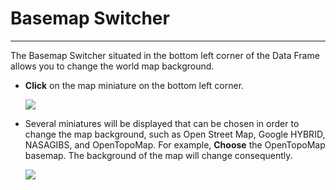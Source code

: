 # Basemap Switcher
******************

The Basemap Switcher situated in the bottom left corner of the Data Frame allows you to change the world map background.

* **Click** on the map miniature on the bottom left corner.

    <img src="../img/basemap.png" style="max-width:600px;" />

* Several miniatures will be displayed that can be chosen in order to change the map background, such as Open Street Map, Google HYBRID, NASAGIBS, and OpenTopoMap. For example, **Choose** the OpenTopoMap basemap. The background of the map will change consequently.

    <img src="../img/topobasemap.png" style="max-width:600px;" />
